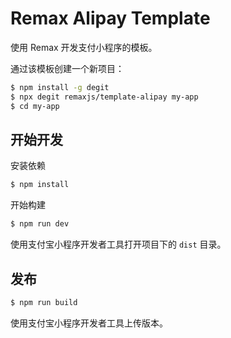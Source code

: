 # Remax Alipay Template

使用 Remax 开发支付小程序的模板。

通过该模板创建一个新项目：

```bash
$ npm install -g degit
$ npx degit remaxjs/template-alipay my-app
$ cd my-app
```

## 开始开发

安装依赖

```bash
$ npm install
```

开始构建

```bash
$ npm run dev
```

使用支付宝小程序开发者工具打开项目下的 `dist` 目录。


## 发布

```bash
$ npm run build
```

使用支付宝小程序开发者工具上传版本。
